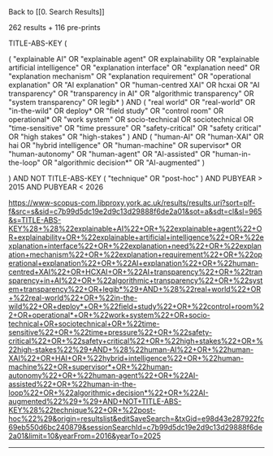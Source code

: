 Back to [[0. Search Results]]

262 results + 116 pre-prints



TITLE-ABS-KEY ( 

( "explainable AI" OR "explainable agent" OR explainability OR "explainable artificial intelligence" OR "explanation interface" OR "explanation need" OR "explanation mechanism" OR "explanation requirement" OR "operational explanation" OR "AI explanation" OR "human-centred XAI" OR hcxai OR "AI transparency" OR "transparency in AI" OR "algorithmic transparency" OR "system transparency" OR legib* ) 
AND 
( "real world" OR "real-world" OR "in-the-wild" OR deploy* OR "field study" OR "control room" OR operational* OR "work system" OR socio-technical OR sociotechnical OR "time-sensitive" OR "time pressure" OR "safety-critical" OR "safety critical" OR "high stakes" OR "high-stakes" ) 
AND 
( "human-AI" OR "human-XAI" OR hai OR "hybrid intelligence" OR "human-machine" OR supervisor* OR "human-autonomy" OR "human-agent" OR "AI-assisted" OR "human-in-the-loop" OR "algorithmic decision*" OR "AI-augmented" ) 

) 
AND NOT TITLE-ABS-KEY ( "technique" OR "post-hoc" ) 
AND PUBYEAR > 2015 AND PUBYEAR < 2026




https://www-scopus-com.libproxy.york.ac.uk/results/results.uri?sort=plf-f&src=s&sid=c7b99d5dc19e2d9c13d29888f6de2a01&sot=a&sdt=cl&sl=965&s=TITLE-ABS-KEY%28+%28%22explainable+AI%22+OR+%22explainable+agent%22+OR+explainability+OR+%22explainable+artificial+intelligence%22+OR+%22explanation+interface%22+OR+%22explanation+need%22+OR+%22explanation+mechanism%22+OR+%22explanation+requirement%22+OR+%22operational+explanation%22+OR+%22AI+explanation%22+OR+%22human-centred+XAI%22+OR+HCXAI+OR+%22AI+transparency%22+OR+%22transparency+in+AI%22+OR+%22algorithmic+transparency%22+OR+%22system+transparency%22+OR+legib*%29+AND+%28%22real+world%22+OR+%22real-world%22+OR+%22in-the-wild%22+OR+deploy*+OR+%22field+study%22+OR+%22control+room%22+OR+operational*+OR+%22work+system%22+OR+socio-technical+OR+sociotechnical+OR+%22time-sensitive%22+OR+%22time+pressure%22+OR+%22safety-critical%22+OR+%22safety+critical%22+OR+%22high+stakes%22+OR+%22high-stakes%22%29+AND+%28%22human-AI%22+OR+%22human-XAI%22+OR+HAI+OR+%22hybrid+intelligence%22+OR+%22human-machine%22+OR+supervisor*+OR+%22human-autonomy%22+OR+%22human-agent%22+OR+%22AI-assisted%22+OR+%22human-in-the-loop%22+OR+%22algorithmic+decision*%22+OR+%22AI-augmented%22%29+%29+AND+NOT+TITLE-ABS-KEY%28%22technique%22+OR+%22post-hoc%22%29&origin=resultslist&editSaveSearch=&txGid=e98d43e287922fc69eb550d6bc240879&sessionSearchId=c7b99d5dc19e2d9c13d29888f6de2a01&limit=10&yearFrom=2016&yearTo=2025











---

